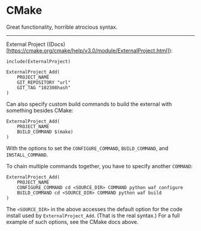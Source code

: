 # CMake

Great functionality, horrible atrocious syntax.

---

External Project ((Docs)[https://cmake.org/cmake/help/v3.0/module/ExternalProject.html]):

```
include(ExternalProject)

ExternalProject_Add(
    PROJECT_NAME
    GIT_REPOSITORY "url"
    GIT_TAG "102308hash"
)
```

Can also specify custom build commands to build the external with something besides CMake:

```
ExternalProject_Add(
    PROJECT_NAME
    BUILD_COMMAND $(make)
)
```

With the options to set the `CONFIGURE_COMMAND`, `BUILD_COMMAND`, and `INSTALL_COMMAND`.

To chain multiple commands together, you have to specify another `COMMAND`:

```
ExternalProject_Add(
    PROJECT_NAME
    CONFIGURE_COMMAND cd <SOURCE_DIR> COMMAND python waf configure
    BUILD_COMMAND cd <SOURCE_DIR> COMMAND python waf build
)
```

The `<SOURCE_DIR>` in the above accesses the default option for the code install used by `ExternalProject_Add`. (That is the real syntax.) For a full example of such options, see the CMake docs above.
    
